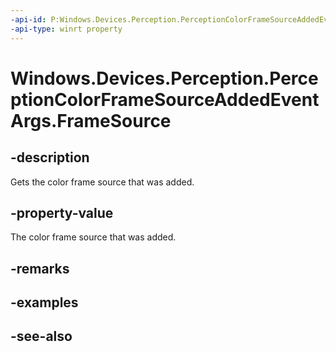 ```yaml
---
-api-id: P:Windows.Devices.Perception.PerceptionColorFrameSourceAddedEventArgs.FrameSource
-api-type: winrt property
---
```


<!-- Property syntax
public Windows.Devices.Perception.PerceptionColorFrameSource FrameSource { get; }
-->

# Windows.Devices.Perception.PerceptionColorFrameSourceAddedEventArgs.FrameSource

## -description
Gets the color frame source that was added.

## -property-value
The color frame source that was added.

## -remarks

## -examples

## -see-also
